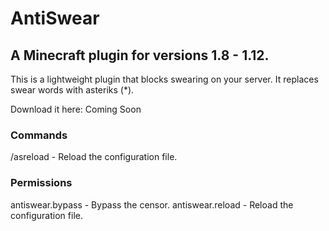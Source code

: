 # AntiSwear
## A Minecraft plugin for versions 1.8 - 1.12.

This is a lightweight plugin that blocks swearing on your server.
It replaces swear words with asteriks (*). 

Download it here: 
Coming Soon

### Commands
/asreload - Reload the configuration file.

### Permissions
antiswear.bypass - Bypass the censor.
antiswear.reload - Reload the configuration file.
